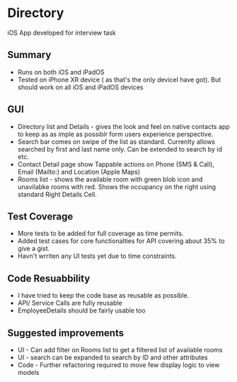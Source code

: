 # Directory

iOS App developed for interview task

## Summary
* Runs on both iOS and iPadOS
* Tested on iPhone XR device ( as that's the only deviceI have got). But should work on all iOS and iPadOS devices

## GUI

* Directory list and Details - gives the look and feel on native contacts app to keep as as imple as possiblr form users experience perspective.
* Search bar comes on swipe of the list as standard. Currenlty allows searched by first and last name only. Can be extended to search by id etc.
* Contact Detail page show Tappable actions on Phone (SMS & Call), Email (Mailto:) and Location (Apple Maps)
* Rooms list - shows the available room with green blob icon and unavilabke rooms with red. Shows the occupancy on the right using standard Right Details Cell.


## Test Coverage
* More tests to be added for full coverage as time permits. 
* Added test cases for core functionalties for API covering about 35% to give a gist.
* Havn't wrriten any UI tests yet due to time constraints.

## Code Resuabbility
* I have tried to keep the code base as reusable as possible. 
* API/ Service Calls are fully reusable
* EmployeeDetails should be fairly usable too


## Suggested improvements
* UI - Can add filter on Rooms list to get a filtered list of available rooms
* UI - search can be expanded to search by ID and other attributes
* Code - Further refactoring required to move few display logic to view models
